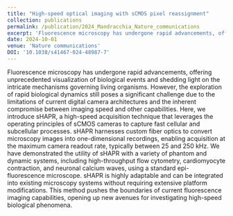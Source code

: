 ```yaml
---
title: "High-speed optical imaging with sCMOS pixel reassignment"
collection: publications
permalink: /publication/2024_Mandracchia_Nature_communications
excerpt: 'Fluorescence microscopy has undergone rapid advancements, offering unprecedented visualization of biological events and shedding light on the intricate mechanisms governing living organisms. However, the exploration of rapid biological dynamics still poses a significant challenge due to the limitations of current digital camera architectures and the inherent compromise between imaging speed and other capabilities. Here, we introduce sHAPR, a high-speed acquisition technique that leverages the operating principles of sCMOS cameras to capture fast cellular and subcellular processes. sHAPR harnesses custom fiber optics to convert microscopy images into one-dimensional recordings, enabling acquisition at the maximum camera readout rate, typically between 25 and 250 kHz. We have demonstrated the utility of sHAPR with a variety of phantom and dynamic systems, including high-throughput flow cytometry, cardiomyocyte contraction, and neuronal calcium waves, using a standard epi-fluorescence microscope. sHAPR is highly adaptable and can be integrated into existing microscopy systems without requiring extensive platform modifications. This method pushes the boundaries of current fluorescence imaging capabilities, opening up new avenues for investigating high-speed biological phenomena.'
date: 2024-10-01
venue: 'Nature communications'
DOI: '10.1038/s41467-024-48987-7'
---
```

Fluorescence microscopy has undergone rapid advancements, offering unprecedented visualization of biological events and shedding light on the intricate mechanisms governing living organisms. However, the exploration of rapid biological dynamics still poses a significant challenge due to the limitations of current digital camera architectures and the inherent compromise between imaging speed and other capabilities. Here, we introduce sHAPR, a high-speed acquisition technique that leverages the operating principles of sCMOS cameras to capture fast cellular and subcellular processes. sHAPR harnesses custom fiber optics to convert microscopy images into one-dimensional recordings, enabling acquisition at the maximum camera readout rate, typically between 25 and 250 kHz. We have demonstrated the utility of sHAPR with a variety of phantom and dynamic systems, including high-throughput flow cytometry, cardiomyocyte contraction, and neuronal calcium waves, using a standard epi-fluorescence microscope. sHAPR is highly adaptable and can be integrated into existing microscopy systems without requiring extensive platform modifications. This method pushes the boundaries of current fluorescence imaging capabilities, opening up new avenues for investigating high-speed biological phenomena.
